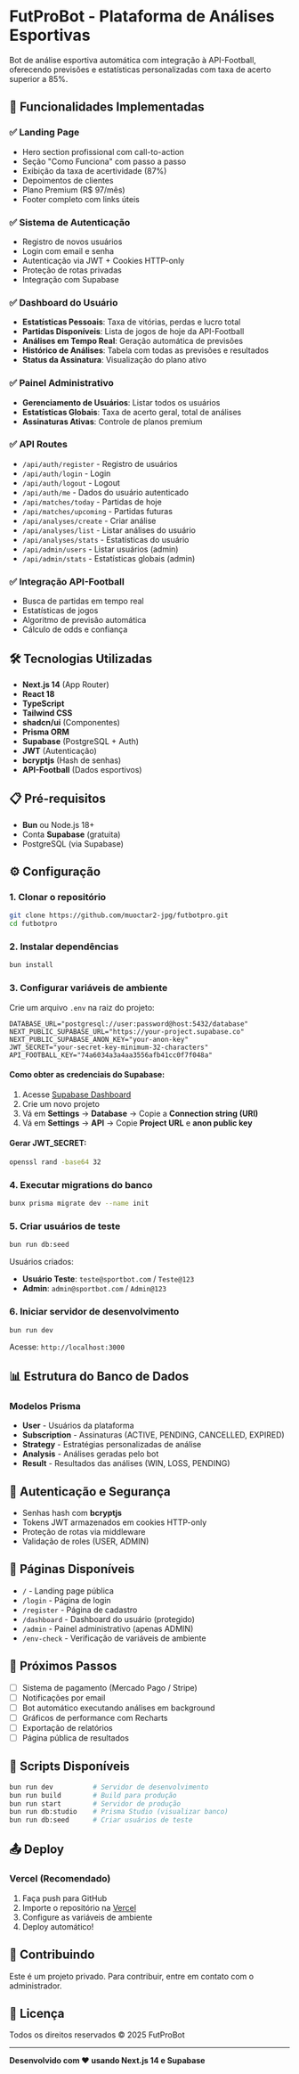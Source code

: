 # FutProBot - Plataforma de Análises Esportivas

Bot de análise esportiva automática com integração à API-Football, oferecendo previsões e estatísticas personalizadas com taxa de acerto superior a 85%.

## 🚀 Funcionalidades Implementadas

### ✅ Landing Page
- Hero section profissional com call-to-action
- Seção "Como Funciona" com passo a passo
- Exibição da taxa de acertividade (87%)
- Depoimentos de clientes
- Plano Premium (R$ 97/mês)
- Footer completo com links úteis

### ✅ Sistema de Autenticação
- Registro de novos usuários
- Login com email e senha
- Autenticação via JWT + Cookies HTTP-only
- Proteção de rotas privadas
- Integração com Supabase

### ✅ Dashboard do Usuário
- **Estatísticas Pessoais**: Taxa de vitórias, perdas e lucro total
- **Partidas Disponíveis**: Lista de jogos de hoje da API-Football
- **Análises em Tempo Real**: Geração automática de previsões
- **Histórico de Análises**: Tabela com todas as previsões e resultados
- **Status da Assinatura**: Visualização do plano ativo

### ✅ Painel Administrativo
- **Gerenciamento de Usuários**: Listar todos os usuários
- **Estatísticas Globais**: Taxa de acerto geral, total de análises
- **Assinaturas Ativas**: Controle de planos premium

### ✅ API Routes
- `/api/auth/register` - Registro de usuários
- `/api/auth/login` - Login
- `/api/auth/logout` - Logout
- `/api/auth/me` - Dados do usuário autenticado
- `/api/matches/today` - Partidas de hoje
- `/api/matches/upcoming` - Partidas futuras
- `/api/analyses/create` - Criar análise
- `/api/analyses/list` - Listar análises do usuário
- `/api/analyses/stats` - Estatísticas do usuário
- `/api/admin/users` - Listar usuários (admin)
- `/api/admin/stats` - Estatísticas globais (admin)

### ✅ Integração API-Football
- Busca de partidas em tempo real
- Estatísticas de jogos
- Algoritmo de previsão automática
- Cálculo de odds e confiança

## 🛠️ Tecnologias Utilizadas

- **Next.js 14** (App Router)
- **React 18**
- **TypeScript**
- **Tailwind CSS**
- **shadcn/ui** (Componentes)
- **Prisma ORM**
- **Supabase** (PostgreSQL + Auth)
- **JWT** (Autenticação)
- **bcryptjs** (Hash de senhas)
- **API-Football** (Dados esportivos)

## 📋 Pré-requisitos

- **Bun** ou Node.js 18+
- Conta **Supabase** (gratuita)
- PostgreSQL (via Supabase)

## ⚙️ Configuração

### 1. Clonar o repositório

```bash
git clone https://github.com/muoctar2-jpg/futbotpro.git
cd futbotpro
```

### 2. Instalar dependências

```bash
bun install
```

### 3. Configurar variáveis de ambiente

Crie um arquivo `.env` na raiz do projeto:

```env
DATABASE_URL="postgresql://user:password@host:5432/database"
NEXT_PUBLIC_SUPABASE_URL="https://your-project.supabase.co"
NEXT_PUBLIC_SUPABASE_ANON_KEY="your-anon-key"
JWT_SECRET="your-secret-key-minimum-32-characters"
API_FOOTBALL_KEY="74a6034a3a4aa3556afb41cc0f7f048a"
```

#### Como obter as credenciais do Supabase:

1. Acesse [Supabase Dashboard](https://supabase.com/dashboard)
2. Crie um novo projeto
3. Vá em **Settings** → **Database** → Copie a **Connection string (URI)**
4. Vá em **Settings** → **API** → Copie **Project URL** e **anon public key**

#### Gerar JWT_SECRET:

```bash
openssl rand -base64 32
```

### 4. Executar migrations do banco

```bash
bunx prisma migrate dev --name init
```

### 5. Criar usuários de teste

```bash
bun run db:seed
```

Usuários criados:
- **Usuário Teste**: `teste@sportbot.com` / `Teste@123`
- **Admin**: `admin@sportbot.com` / `Admin@123`

### 6. Iniciar servidor de desenvolvimento

```bash
bun run dev
```

Acesse: `http://localhost:3000`

## 📊 Estrutura do Banco de Dados

### Modelos Prisma

- **User** - Usuários da plataforma
- **Subscription** - Assinaturas (ACTIVE, PENDING, CANCELLED, EXPIRED)
- **Strategy** - Estratégias personalizadas de análise
- **Analysis** - Análises geradas pelo bot
- **Result** - Resultados das análises (WIN, LOSS, PENDING)

## 🔐 Autenticação e Segurança

- Senhas hash com **bcryptjs**
- Tokens JWT armazenados em cookies HTTP-only
- Proteção de rotas via middleware
- Validação de roles (USER, ADMIN)

## 📱 Páginas Disponíveis

- `/` - Landing page pública
- `/login` - Página de login
- `/register` - Página de cadastro
- `/dashboard` - Dashboard do usuário (protegido)
- `/admin` - Painel administrativo (apenas ADMIN)
- `/env-check` - Verificação de variáveis de ambiente

## 🎯 Próximos Passos

- [ ] Sistema de pagamento (Mercado Pago / Stripe)
- [ ] Notificações por email
- [ ] Bot automático executando análises em background
- [ ] Gráficos de performance com Recharts
- [ ] Exportação de relatórios
- [ ] Página pública de resultados

## 🧪 Scripts Disponíveis

```bash
bun run dev          # Servidor de desenvolvimento
bun run build        # Build para produção
bun run start        # Servidor de produção
bun run db:studio    # Prisma Studio (visualizar banco)
bun run db:seed      # Criar usuários de teste
```

## 📤 Deploy

### Vercel (Recomendado)

1. Faça push para GitHub
2. Importe o repositório na [Vercel](https://vercel.com)
3. Configure as variáveis de ambiente
4. Deploy automático!

## 🤝 Contribuindo

Este é um projeto privado. Para contribuir, entre em contato com o administrador.

## 📄 Licença

Todos os direitos reservados © 2025 FutProBot

---

**Desenvolvido com ❤️ usando Next.js 14 e Supabase**
